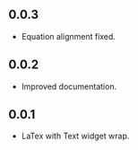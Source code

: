 ## 0.0.3

* Equation alignment fixed.

## 0.0.2

* Improved documentation.

## 0.0.1

* LaTex with Text widget wrap.
